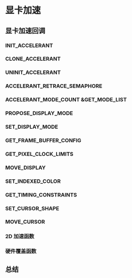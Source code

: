 # 显卡加速

## 显卡加速回调

### INIT_ACCELERANT
### CLONE_ACCELERANT
### UNINIT_ACCELERANT
### ACCELERANT_RETRACE_SEMAPHORE
### ACCELERANT_MODE_COUNT &GET_MODE_LIST
### PROPOSE_DISPLAY_MODE
### SET_DISPLAY_MODE
### GET_FRAME_BUFFER_CONFIG
### GET_PIXEL_CLOCK_LIMITS
### MOVE_DISPLAY
### SET_INDEXED_COLOR
### GET_TIMING_CONSTRAINTS
### SET_CURSOR_SHAPE
### MOVE_CURSOR
### 2D 加速函数
### 硬件覆盖函数

## 总结